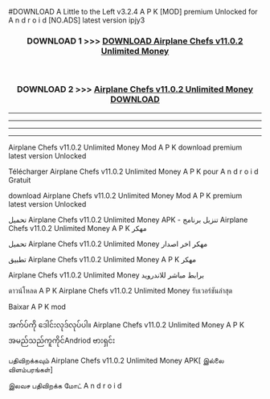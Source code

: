 #DOWNLOAD A Little to the Left v3.2.4 A P K [MOD] premium Unlocked for A n d r o i d [NO.ADS] latest version ipjy3 



<div align="center">

<h3>DOWNLOAD 1 >>> <a href="https://getmod1.web.app/?judule=Btd Battles">DOWNLOAD Airplane Chefs v11.0.2 Unlimited Money </a></h3><br>

<h3>DOWNLOAD 2 >>> <a href="https://getmod1.web.app/?judule=Btd Battles">Airplane Chefs v11.0.2 Unlimited Money  DOWNLOAD </a></h3>

</div>


----------------------------------------------------------

----------------------------------------------------------

----------------------------------------------------------

----------------------------------------------------------


Airplane Chefs v11.0.2 Unlimited Money  Mod A P K download premium latest version Unlocked

Télécharger Airplane Chefs v11.0.2 Unlimited Money  A P K pour A n d r o i d Gratuit

download Airplane Chefs v11.0.2 Unlimited Money  Mod A P K premium latest version Unlocked

تحميل Airplane Chefs v11.0.2 Unlimited Money  APK - تنزيل برنامج Airplane Chefs v11.0.2 Unlimited Money  A P K مهكر

تحميل Airplane Chefs v11.0.2 Unlimited Money  مهكر اخر اصدار

تطبيق Airplane Chefs v11.0.2 Unlimited Money  A P K مهكر

Airplane Chefs v11.0.2 Unlimited Money  برابط مباشر للاندرويد

ดาวน์โหลด A P K Airplane Chefs v11.0.2 Unlimited Money  รับเวอร์ชันล่าสุด

Baixar A P K mod

အက်ပ်ကို ဒေါင်းလုဒ်လုပ်ပါ။ Airplane Chefs v11.0.2 Unlimited Money  A P K အမည်သည်ကူကိုင်Andriod ဗားရှင်း

பதிவிறக்கவும் Airplane Chefs v11.0.2 Unlimited Money  APK[ இல்லை விளம்பரங்கள்] 
 
இலவச பதிவிறக்க மோட் A n d r o i d



